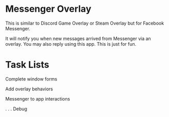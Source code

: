# Messenger Overlay

This is similar to Discord Game Overlay or Steam Overlay but for Facebook Messenger.

It will notify you when new messages arrived from Messenger via an overlay. You may also reply using this app. This is just for fun.


# Task Lists

Complete window forms

Add overlay behaviors

Messenger to app interactions

. . . Debug

